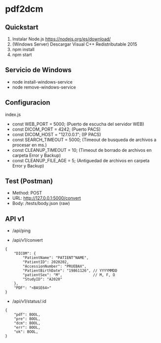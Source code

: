 # pdf2dcm

## Quickstart

1. Instalar Node.js https://nodejs.org/es/download/
2. (Windows Server) Descargar Visual C++ Redistributable 2015
3. npm install
4. npm start

## Servicio de Windows

- node install-windows-service
- node remove-windows-service

## Configuracion

index.js

- const WEB_PORT = 5000; (Puerto de escucha del servidor WEB)
- const DICOM_PORT = 4242; (Puerto PACS)
- const DICOM_HOST = "127.0.0.1"; (IP PACS)
- const SEARCH_TIMEOUT = 5000; (Timeout de busqueda de archivos a procesar en ms.)
- const CLEANUP_TIMEOUT = 10; (Timeout de borrado de archivos en carpeta Error y Backup)
- const CLEANUP_FILE_AGE = 5; (Antiguedad de archivos en carpeta Error y Backup)

## Test (Postman)

- Method: POST
- URL: http://127.0.0.1:5000/convert
- Body: /tests/body.json (raw)

## API v1

- /api/ping

- /api/v1/convert

```
{
    "DICOM": {
        "PatientName": "PATIENT^NAME",
        "PatientID": 2020202,
        "AccessionNumber": "PRUEBAX",
        "PatientBirthDate": "19861126",	// YYYYMMDD
        "patientSex": "M",				// M, F, O
        "StudyID": "A2020"
    },
    "PDF": "<BASE64>"
}
```

- /api/v1/status/:id

```
{
	"pdf": BOOL,
	"pre": BOOL,
	"dcm": BOOL,
	"err": BOOL,
	"ok": BOOL,
}
```